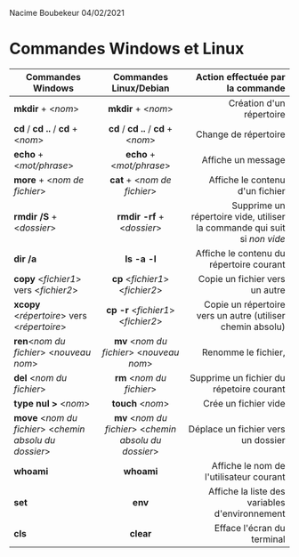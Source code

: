 Nacime Boubekeur
04/02/2021

# Commandes Windows et Linux #

|  Commandes Windows    |  Commandes Linux/Debian  |  Action effectuée par la commande  |
| -| :-: | -: |
|**mkdir** + <*nom*>|  **mkdir** + <*nom*>    | Création d'un répertoire|
| **cd** / **cd ..** / **cd** + <*nom*>|**cd** / **cd ..** / **cd** + <*nom*>|Change de répertoire|
| **echo** + <*mot/phrase*>| **echo** + <*mot/phrase*>|Affiche un message
|**more** + <*nom de fichier*>|**cat** + <*nom de fichier*>|Affiche le contenu d'un fichier|
|**rmdir /S** + <*dossier*>|**rmdir -rf** + <*dossier*>|Supprime un répertoire vide, utiliser la commande qui suit si *non vide*
|**dir /a**|**ls -a -l**|Affiche le contenu du répertoire courant
|**copy** <*fichier1*> vers <*fichier2*>|**cp** <*fichier1*> <*fichier2*>|Copie un fichier vers un autre
|**xcopy** <*répertoire*> vers <*répertoire*>|**cp -r**  <*fichier1*> <*fichier2*>|Copie un répertoire vers un autre (utiliser chemin absolu)
|**ren**<*nom du fichier*> <*nouveau nom*>|**mv** <*nom du fichier*> <*nouveau nom*>|Renomme le fichier, 
|**del** <*nom du fichier*>|**rm** <*nom du fichier*>|Supprime un fichier du répetoire courant
|**type nul >** <*nom*>|**touch** <*nom*>|Crée un fichier vide
|**move** <*nom du fichier*> <*chemin absolu du dossier*>|**mv** <*nom du fichier*> <*chemin absolu du dossier*>|Déplace un fichier vers un dossier
|**whoami**|**whoami**|Affiche le nom de l'utilisateur courant|
|**set**|**env**|Affiche la liste des variables d'environnement|
|**cls**|**clear**|Efface l'écran du terminal|
